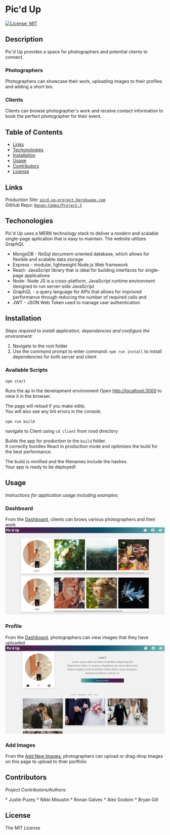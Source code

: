 # Pic'd Up
  
  [![License: MIT](https://img.shields.io/badge/License-MIT-yellow.svg)](https://opensource.org/licenses/MIT)

  ## Description 
  Pic'd Up provides a space for photographers and potential clients to connect. 

  ### Photographers
  Photographers can showcase their work, uploading images to their profiles and adding a short bio. 
  ### Clients
  Clients can browse photographer's work and receive contact information to book the perfect photographer for their event.

  ## Table of Contents
  * [Links](#links)
  * [Techonologies](#techonologies)
  * [Installation](#installation)
  * [Usage](#usage)
  * [Contributors](#contributors)
  * [License](#license)
  
  ## Links
  Production Site: [`picd-up-project.herokuapp.com`](https://picd-up-project.herokuapp.com)<br/>
  GitHub Repo: [`Ronan-Codes/Project-3`](https://github.com/Ronan-Codes/Project-3)
  
  ## Techonologies
  Pic'd Up uses a MERN technology stack to deliver a modern and scalable single-page apllication that is easy to maintain. The website utilizes GraphQL 

  * MongoDB - NoSql document-oriented database, which allows for flexible and scalable data storage
  * Express - modular, lightweight Node.js Web framework
  * React- JavaScript library that is ideal for building interfaces for single-page applications
  * Node- Node JS is a cross-platform, JavaScript runtime environment designed to run server-side JavaScript
  * GraphQL - a query language for APIs that allows for improved performance through reducing the number of required calls and 
  * JWT - JSON Web Token used to manage user authentication
  
  ## Installation
  <p><i>Steps required to install application, dependencies and configure the environment:</i></p>

  1. Navigate to the root folder
  2. Use the command prompt to enter command: `npm run install` to install dependencies for both server and client
  
  ### Available Scripts

  `npm start`

  Runs the ap in the development environment
  Open [http://localhost:3000](http://localhost:3000) to view it in the browser.

  The page will reload if you make edits.\
  You will also see any lint errors in the console.

  `npm run build`

  navigate to Client using `cd client` from rood directory

  Builds the app for production to the `build` folder.\
  It correctly bundles React in production mode and optimizes the build for the best performance.

  The build is minified and the filenames include the hashes.\
  Your app is ready to be deployed!


  ## Usage
  <p><i>Instructions for application usage including examples:</i></p>

  ### Dashboard
  
  From the [Dashboard](https://evening-refuge-82542.herokuapp.com/dashboard), clients can brows various photographers and their work
  ![dashboard](./server/assets/readme-images/dashboard.PNG)

  ### Profile
  
  From the [Dashboard](https://evening-refuge-82542.herokuapp.com/profile), photographers can view images that they have uploaded 
  ![dashboard](./server/assets/readme-images/portfolio.PNG)

  ### Add Images
  
  From the [Add New Images](https://evening-refuge-82542.herokuapp.com/add), photographers can upload or drag-drop images on this page to upload to thier portfolio


 
  
   

  ## Contributors
  <p><i>Project Contributors/Authors:</i></p>
  * Justin Puzey
  * Nikki Misustin
  * Ronan Galves
  * Alex Godwin
  * Bryan Gill

  ## License
  The MIT License
  
  
